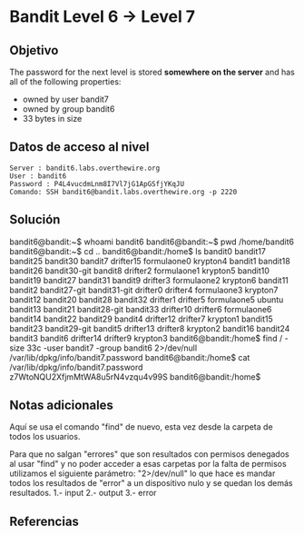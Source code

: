 # Bandit Level 6 → Level 7
## Objetivo
The password for the next level is stored **somewhere on the server** and has all of the following properties:

- owned by user bandit7
- owned by group bandit6
- 33 bytes in size
## Datos de acceso al nivel
```
Server : bandit6.labs.overthewire.org
User : bandit6
Password : P4L4vucdmLnm8I7Vl7jG1ApGSfjYKqJU
Comando: SSH bandit6@bandit.labs.overthewire.org -p 2220
```
## Solución 
bandit6@bandit:~$ whoami
bandit6
bandit6@bandit:~$ pwd
/home/bandit6
bandit6@bandit:~$ cd ..
bandit6@bandit:/home$ ls
bandit0   bandit17  bandit25      bandit30      bandit7    drifter15  formulaone0  krypton4
bandit1   bandit18  bandit26      bandit30-git  bandit8    drifter2   formulaone1  krypton5
bandit10  bandit19  bandit27      bandit31      bandit9    drifter3   formulaone2  krypton6
bandit11  bandit2   bandit27-git  bandit31-git  drifter0   drifter4   formulaone3  krypton7
bandit12  bandit20  bandit28      bandit32      drifter1   drifter5   formulaone5  ubuntu
bandit13  bandit21  bandit28-git  bandit33      drifter10  drifter6   formulaone6
bandit14  bandit22  bandit29      bandit4       drifter12  drifter7   krypton1
bandit15  bandit23  bandit29-git  bandit5       drifter13  drifter8   krypton2
bandit16  bandit24  bandit3       bandit6       drifter14  drifter9   krypton3
bandit6@bandit:/home$ find / -size 33c -user bandit7 -group bandit6 2>/dev/null
/var/lib/dpkg/info/bandit7.password
bandit6@bandit:/home$ cat /var/lib/dpkg/info/bandit7.password
z7WtoNQU2XfjmMtWA8u5rN4vzqu4v99S
bandit6@bandit:/home$
## Notas adicionales
Aquí se usa el comando "find" de nuevo, esta vez desde la carpeta de todos los usuarios.

Para que no salgan "errores" que son resultados con permisos denegados al usar "find" y no poder acceder a esas carpetas por la falta de permisos utilizamos el siguiente parámetro:
"2>/dev/null" lo que hace es mandar todos los resultados de "error" a un dispositivo nulo y se quedan los demás resultados.
1.- input
2.- output
3.- error

## Referencias